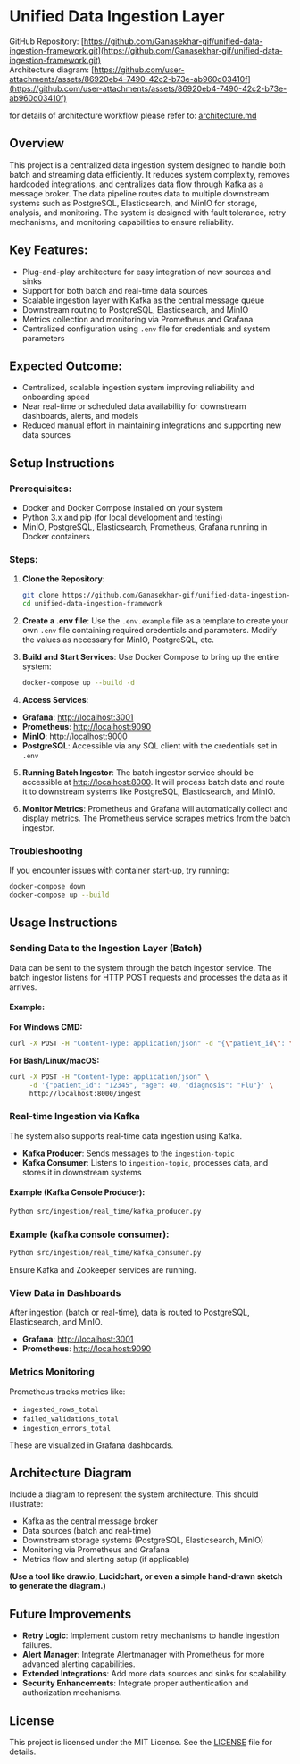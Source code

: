 # Unified Data Ingestion Layer

GitHub Repository: [https://github.com/Ganasekhar-gif/unified-data-ingestion-framework.git](https://github.com/Ganasekhar-gif/unified-data-ingestion-framework.git)                                                  
Architecture diagram: [https://github.com/user-attachments/assets/86920eb4-7490-42c2-b73e-ab960d03410f](https://github.com/user-attachments/assets/86920eb4-7490-42c2-b73e-ab960d03410f)                 

for details of architecture workflow please refer to: [architecture.md](architecture.md)

## Overview

This project is a centralized data ingestion system designed to handle both batch and streaming data efficiently. It reduces system complexity, removes hardcoded integrations, and centralizes data flow through Kafka as a message broker. The data pipeline routes data to multiple downstream systems such as PostgreSQL, Elasticsearch, and MinIO for storage, analysis, and monitoring. The system is designed with fault tolerance, retry mechanisms, and monitoring capabilities to ensure reliability.

## Key Features:

* Plug-and-play architecture for easy integration of new sources and sinks
* Support for both batch and real-time data sources
* Scalable ingestion layer with Kafka as the central message queue
* Downstream routing to PostgreSQL, Elasticsearch, and MinIO
* Metrics collection and monitoring via Prometheus and Grafana
* Centralized configuration using `.env` file for credentials and system parameters

## Expected Outcome:

* Centralized, scalable ingestion system improving reliability and onboarding speed
* Near real-time or scheduled data availability for downstream dashboards, alerts, and models
* Reduced manual effort in maintaining integrations and supporting new data sources

## Setup Instructions

### Prerequisites:

* Docker and Docker Compose installed on your system
* Python 3.x and pip (for local development and testing)
* MinIO, PostgreSQL, Elasticsearch, Prometheus, Grafana running in Docker containers

### Steps:

1. **Clone the Repository**:

   ```bash
   git clone https://github.com/Ganasekhar-gif/unified-data-ingestion-framework.git
   cd unified-data-ingestion-framework
   ```

2. **Create a .env file**:
   Use the `.env.example` file as a template to create your own `.env` file containing required credentials and parameters. Modify the values as necessary for MinIO, PostgreSQL, etc.

3. **Build and Start Services**:
   Use Docker Compose to bring up the entire system:

   ```bash
   docker-compose up --build -d
   ```

4. **Access Services**:

* **Grafana**: [http://localhost:3001](http://localhost:3001)
* **Prometheus**: [http://localhost:9090](http://localhost:9090)
* **MinIO**: [http://localhost:9000](http://localhost:9000)
* **PostgreSQL**: Accessible via any SQL client with the credentials set in `.env`

5. **Running Batch Ingestor**:
   The batch ingestor service should be accessible at [http://localhost:8000](http://localhost:8000). It will process batch data and route it to downstream systems like PostgreSQL, Elasticsearch, and MinIO.

6. **Monitor Metrics**:
   Prometheus and Grafana will automatically collect and display metrics. The Prometheus service scrapes metrics from the batch ingestor.

### Troubleshooting

If you encounter issues with container start-up, try running:

```bash
docker-compose down
docker-compose up --build
```

## Usage Instructions

### Sending Data to the Ingestion Layer (Batch)

Data can be sent to the system through the batch ingestor service. The batch ingestor listens for HTTP POST requests and processes the data as it arrives.

#### Example:

**For Windows CMD:**

```bash
curl -X POST -H "Content-Type: application/json" -d "{\"patient_id\": \"12345\", \"age\": 40, \"diagnosis\": \"Flu\"}" http://localhost:8000/ingest
```

**For Bash/Linux/macOS:**

```bash
curl -X POST -H "Content-Type: application/json" \
     -d '{"patient_id": "12345", "age": 40, "diagnosis": "Flu"}' \
     http://localhost:8000/ingest
```

### Real-time Ingestion via Kafka

The system also supports real-time data ingestion using Kafka.

* **Kafka Producer**: Sends messages to the `ingestion-topic`
* **Kafka Consumer**: Listens to `ingestion-topic`, processes data, and stores it in downstream systems

#### Example (Kafka Console Producer):

```bash
Python src/ingestion/real_time/kafka_producer.py
```

### Example (kafka console consumer):
```bash
Python src/ingestion/real_time/kafka_consumer.py
```

Ensure Kafka and Zookeeper services are running.

### View Data in Dashboards

After ingestion (batch or real-time), data is routed to PostgreSQL, Elasticsearch, and MinIO.

* **Grafana**: [http://localhost:3001](http://localhost:3001)
* **Prometheus**: [http://localhost:9090](http://localhost:9090)

### Metrics Monitoring

Prometheus tracks metrics like:

* `ingested_rows_total`
* `failed_validations_total`
* `ingestion_errors_total`

These are visualized in Grafana dashboards.

## Architecture Diagram
Include a diagram to represent the system architecture. This should illustrate:

* Kafka as the central message broker
* Data sources (batch and real-time)
* Downstream storage systems (PostgreSQL, Elasticsearch, MinIO)
* Monitoring via Prometheus and Grafana
* Metrics flow and alerting setup (if applicable)

**(Use a tool like draw\.io, Lucidchart, or even a simple hand-drawn sketch to generate the diagram.)**

## Future Improvements

* **Retry Logic**: Implement custom retry mechanisms to handle ingestion failures.
* **Alert Manager**: Integrate Alertmanager with Prometheus for more advanced alerting capabilities.
* **Extended Integrations**: Add more data sources and sinks for scalability.
* **Security Enhancements**: Integrate proper authentication and authorization mechanisms.

## License

This project is licensed under the MIT License. See the [LICENSE](https://github.com/Ganasekhar-gif/unified-data-ingestion-framework/blob/main/LICENSE) file for details.
